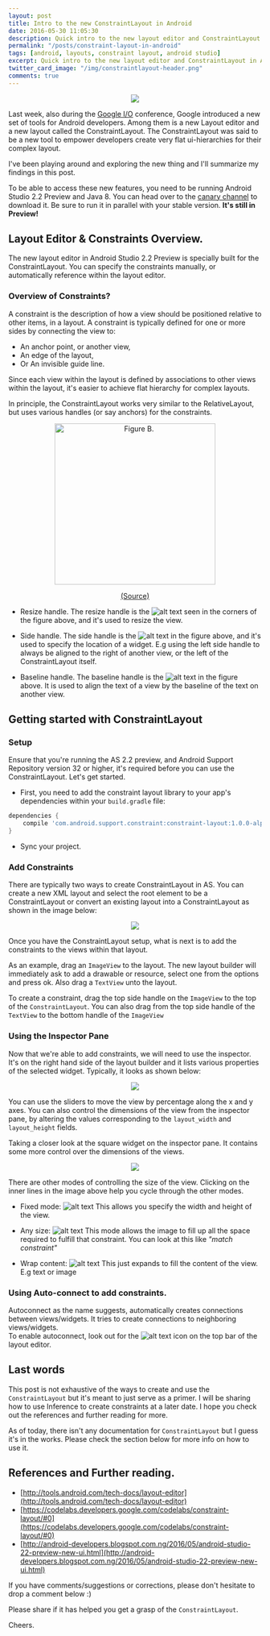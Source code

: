 ```yaml
---
layout: post
title: Intro to the new ConstraintLayout in Android
date: 2016-05-30 11:05:30
description: Quick intro to the new layout editor and ConstraintLayout in Android
permalink: "/posts/constraint-layout-in-android"
tags: [android, layouts, constraint layout, android studio]
excerpt: Quick intro to the new layout editor and ConstraintLayout in Android
twitter_card_image: "/img/constraintlayout-header.png"
comments: true
---
```


<p align="center">
	<img src="/img/constraintlayout-header.png">
</p>

Last week, also during the [Google I/O](https://events.google.com/io2016/) conference, Google introduced a new set of tools for Android developers. Among them is a new Layout editor and a new layout called the ConstraintLayout.
The ConstraintLayout was said to be a new tool to empower developers create very flat ui-hierarchies for their complex layout.

I've been playing around and exploring the new thing and I'll summarize my findings in this post.

To be able to access these new features, you need to be running Android Studio 2.2 Preview and Java 8.
You can head over to the [canary channel](http://tools.android.com/download/studio) to download it. Be sure to run it in parallel with your stable version. **It's still in Preview!**

## Layout Editor & Constraints Overview.
The new layout editor in Android Studio 2.2 Preview is specially built for the ConstraintLayout.
You can specify the constraints manually, or automatically reference within the layout editor.

### Overview of Constraints?
A constraint is the description of how a view should be positioned relative to other items, in a layout.
A constraint is typically defined for one or more sides by connecting the view to:  

  * An anchor point, or another view,
  * An edge of the layout,
  * Or An invisible guide line.

Since each view within the layout is defined by associations to other views within the layout, it's easier to achieve flat hierarchy for complex layouts.

In principle, the ConstraintLayout works very similar to the RelativeLayout, but uses various handles (or say anchors) for the constraints.


<div>
    <p align="center">
        <img src="/img/constraint-layout-fig-b.png" alt="Figure B." style="width:320px; height:auto;">
    </p>
    <p align="center">
        <a href="https://codelabs.developers.google.com/codelabs/constraint-layout/index.html#3">(Source) </a>
    </p>
</div>



  * Resize handle. The resize handle is the ![alt text](/img/constraintlayout-resize-handle.png "Resize Handle") seen in the corners of the figure above, and it's used to resize the view.

  * Side handle. The side handle is the ![alt text](/img/constraintlayout-side-handle.png "Side Handle") in the figure above, and it's used to specify the location of a widget. E.g using the left side handle to always be aligned to the right of another view, or the left of the ConstraintLayout itself.
  * Baseline handle. The baseline handle is the ![alt text](/img/constraintlayout-baseline-handle.png "Baseline Handle") in the figure above. It is used to align the text of a view by the baseline of the text on another view.




## Getting started with ConstraintLayout

### Setup
Ensure that you're running the AS 2.2 preview, and Android Support Repository version 32 or higher, it's required before you can use the ConstraintLayout. Let's get started.

 * First, you need to add the constraint layout library to your app's dependencies within your `build.gradle` file:

```gradle
dependencies {
    compile 'com.android.support.constraint:constraint-layout:1.0.0-alpha1'
}
```

 * Sync your project.

### Add Constraints

There are typically two ways to create ConstraintLayout in AS. You can create a new XML layout
and select the root element to be a ConstraintLayout or convert an existing layout into a ConstraintLayout as shown in the image below:


<p align="center">
	<img src="/img/constraintlayout-covert.png">
</p>


Once you have the ConstraintLayout setup, what is next is to add the constraints to the views within that layout.

As an example, drag an `ImageView` to the layout. The new layout builder will immediately ask to add a drawable or resource, select one from the options and press ok.
Also drag a `TextView` unto the layout.

To create a constraint, drag the top side handle on the `ImageView` to the top of the `ConstraintLayout`.
You can also drag from the top side handle of the `TextView` to the bottom handle of the `ImageView`

### Using the Inspector Pane
Now that we're able to add constraints, we will need to use the inspector. It's on the right hand side of the layout builder and it lists various properties of the selected widget. Typically, it looks as shown below:

<p align="center">
	<img src="/img/constraintlayout-inspector-pane.png">
</p>

You can use the sliders to move the view by percentage along the x and y axes.
You can also control the dimensions of the view from the inspector pane, by altering the values corresponding to the `layout_width` and `layout_height` fields.

Taking a closer look at the square widget on the inspector pane. It contains some more control over the dimensions of the views.

<p align="center">
	<img src="/img/constraintlayout-inspector-widget.png">
</p>

There are other modes of controlling the size of the view. Clicking on the inner lines in the image above help you cycle through the other modes.

  * Fixed mode: ![alt text]( {{site.baseurl}}/img/constraintlayout-inspector-fixed.png "Fixed mode") This allows you specify the width and height of the view.  

  * Any size: ![alt text]( {{site.baseurl}}/img/constraintlayout-inspector-any-size.png "Any size") This mode allows the image to fill up all the space required to fulfill that constraint. You can look at this like _"match constraint"_  

  * Wrap content: ![alt text]( {{site.baseurl}}/img/constraintlayout-inspector-wrap-content.png "Wrap content") This just expands to fill the content of the view. E.g text or image


### Using Auto-connect to add constraints.
Autoconnect as the name suggests, automatically creates connections between views/widgets. It tries to create connections to neighboring views/widgets.  
To enable autoconnect, look out for the ![alt text]( {{site.baseurl}}/img/constraintlayout-autoconnect.png "Autoconnect") icon on the top bar of the layout editor.

## Last words
This post is not exhaustive of the ways to create and use the `ConstraintLayout` but it's meant to just serve as a primer. I will be sharing how to use Inference to create constraints at a later date. I hope you check out the references and further reading for more.

As of today, there isn't any documentation for `ConstraintLayout` but I guess it's in the works. Please check the section below for more info on how to use it.

## References and Further reading.
  * [http://tools.android.com/tech-docs/layout-editor](http://tools.android.com/tech-docs/layout-editor)
  * [https://codelabs.developers.google.com/codelabs/constraint-layout/#0](https://codelabs.developers.google.com/codelabs/constraint-layout/#0)
  * [http://android-developers.blogspot.com.ng/2016/05/android-studio-22-preview-new-ui.html](http://android-developers.blogspot.com.ng/2016/05/android-studio-22-preview-new-ui.html)


If you have comments/suggestions or corrections, please don't hesitate to drop a comment below :)

Please share if it has helped you get a grasp of the `ConstraintLayout`.

Cheers.
